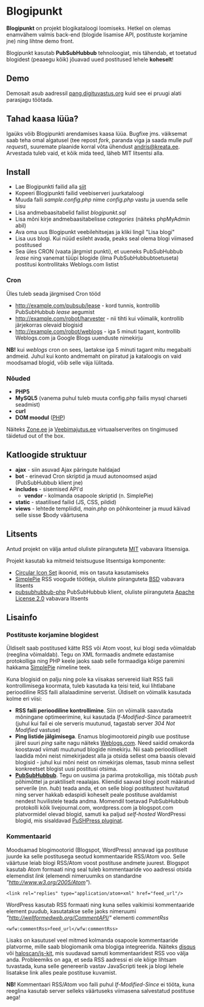 # Blogipunkt

**Blogipunkt** on projekt blogikataloogi loomiseks. Hetkel on olemas enamvähem valmis back-end (blogide lisamise API, postituste korjamine jne) ning lihtne demo front.

Blogipunkt kasutab **PubSubHubbub** tehnoloogiat, mis tähendab, et toetatud blogidest (peaaegu kõik) jõuavad uued postitused lehele **koheselt**!

## Demo

Demosait asub aadressil [pang.digituvastus.org](http://pang.digituvastus.org) kuid see ei pruugi alati parasjagu töötada.

## Tahad kaasa lüüa?

Igaüks võib Blogipunkti arendamises kaasa lüüa. Bugfixe jms. väiksemat saab teha omal algatusel (tee repost *fork*, paranda viga ja saada mulle *pull request*), suuremate plaanide korral võta ühendust [andris@kreata.ee](mailto:andris@kreata.ee). Arvestada tuleb vaid, et kõik mida teed, läheb MIT litsentsi alla.

## Install

  * Lae Blogipunkti failid alla [siit](https://github.com/andris9/blogipunkt/zipball/master)
  * Kopeeri Blogipunkti failid veebiserveri juurkataloogi
  * Muuda faili *sample.config.php* nime *config.php* vastu ja uuenda selle sisu
  * Lisa andmebaasitabelid failist *blogipunkt.sql*
  * Lisa mõni kirje andmebaasitabelisse *categories* (näiteks phpMyAdmin abil)
  * Ava oma uus Blogipunkt veebilehitsejas ja kliki lingil "Lisa blogi"
  * Lisa uus blogi. Kui nüüd esileht avada, peaks seal olema blogi viimased postitused
  * Sea üles CRON (vaata järgmist punkti), et uueneks PubSubHubbub *lease* ning vanemat tüüpi blogide (ilma PubSubHubbubtoetuseta) postitusi kontrollitaks Weblogs.com listist

### Cron

Üles tuleb seada järgmised Cron tööd

  * http://example.com/pubsub/lease - kord tunnis, kontrollib PubSubHubbub *lease* aegumist    
  * http://example.com/robot/harvester - nii tihti kui võimalik, kontrollib järjekorras olevaid blogisid
  * http://example.com/robot/weblogs - iga 5 minuti tagant, kontrollib Weblogs.com ja Google Blogs uuenduste nimekirju
  
**NB!** kui *weblogs* cron on sees, laetakse iga 5 minuti tagant mitu megabaiti andmeid. Juhul kui konto
andmemaht on piiratud ja kataloogis on vaid moodsamad blogid, võib selle väja lülitada.
  
### Nõuded

  * **PHP5**
  * **MySQL5** (vanema puhul tuleb muuta config.php failis mysql charseti seadmist)
  * **curl**
  * **DOM moodul** ([PHP](http://www.php.net/manual/en/book.dom.php))

Näiteks [Zone.ee](http://www.zone.ee) ja [Veebimajutus.ee](http://www.veebimajutus.ee) virtuaalserverites on tingimused täidetud out of the box.


## Katloogide struktuur

  * **ajax** - siin asuvad Ajax päringute haldajad
  * **bot** - erinevad Cron skriptid ja muud autonoomsed asjad (PubSubHubbub klient jne)
  * **includes** - sisemised API'd
    * **vendor** - kolmanda osapoole skriptid (n. SimplePie)
  * **static** - staatilised failid (JS, CSS, pildid)
  * **views** - lehtede templiidid, *main.php* on põhikonteiner ja muud käivad selle sisse $body väärtusena

## Litsents

Antud projekt on välja antud oluliste piiranguteta [MIT](/andris9/blogipunkt/blob/master/LICENSE) vabavara litsensiga.

Projekt kasutab ka mitmeid teistsuguse litsentsiga komponente:

  * [Circular Icon Set](http://prothemedesign.com/circular-icons/) ikoonid, mis on tasuta kasutamiseks
  * [SimplePie](http://simplepie.org/) RSS voogude töötleja, oluliste piiranguteta [BSD](http://www.opensource.org/licenses/bsd-license.php) vabavara litsents
  * [pubsubhubbub-php](http://code.google.com/p/pubsubhubbub-php/) PubSubHubbub klient, oluliste piiranguteta [Apache License 2.0](http://www.opensource.org/licenses/apache2.0) vabavara litsents
  
## Lisainfo

### Postituste korjamine blogidest

Üldiselt saab postitused kätte RSS või Atom voost, kui blogi seda võimaldab (reeglina võimaldab). Tegu on XML formaadis andmete edastamise
protokolliga ning PHP keele jaoks saab selle formaadiga kõige paremini hakkama [SimplePie](http://www.simplepie.org/) nimeline teek.

Kuna blogisid on palju ning pole ka viisakas servereid liialt RSS faili kontrollimisega koormata, tuleb kasutada ka teisi teid,
kui lihtlabane perioodiline RSS faili allalaadimine serverist. Üldiselt on võimalik kasutada kolme eri viisi:

  * **RSS faili perioodiline kontrollimine**. Siin on võimalik saavutada mõningane optimeerimine, kui kasutada *If-Modified-Since*
    parameetrit (juhul kui fail ei ole serveris muutunud, tagastab server *304 Not Modified* vastuse)
  * **Ping listide jälgimisega**. Enamus blogimootoreid *ping*ib uue postituse järel suuri *ping* saite nagu näiteks [Weblogs.com](http://www.weblogs.com).
    Need saidid omakorda koostavad viimati muutunud blogide nimekirju. Nii saab perioodiliselt laadida mõni neist nimekirjadest alla
    ja otsida sellest oma baasis olevaid blogisid - juhul kui mõni neist on nimekirjas olemas, tasub minna sellest konkreetset blogist
    uusi postitusi otsima. 
  * **[PubSubHubbub](http://code.google.com/p/pubsubhubbub/)**. Tegu on uusima ja parima protokolliga, mis töötab *push* põhimõttel ja praktiliselt reaalajas.
    Kliendid saavad blogi poolt määratud serverile (nn. *hub*) teada anda, et on selle blogi postitustest huvitatud ning server
    hakkab edaspidi koheselt peale postituse avaldamist nendest huvilistele teada andma. Momendil toetavad PubSubHubbub protokolli
    kõik livejournal.com, wordpress.com ja blogspot.com platvormidel olevad blogid, samuti ka paljud *self-hosted* WordPressi blogid,
    mis sisaldavad [PuSHPress pluginat](http://wordpress.org/extend/plugins/pushpress/).
    
### Kommentaarid

Moodsamad blogimootorid (Blogspot, WordPress) annavad iga postituse juurde ka selle postitusega seotud kommentaaride RSS/Atom voo.
Selle väärtuse leiab blogi RSS/Atom voost postituse andmete juurest. Blogspot kasutab Atom formaati ning seal tuleb kommentaaride
voo aadressi otsida elemendist *link* (elemendi nimeruumiks on standardne *"http://www.w3.org/2005/Atom"*).

    <link rel="replies" type="application/atom+xml" href="feed_url"/>

WordPress kasutab RSS formaati ning kuna selles vaikimisi kommentaaride element puudub, kasutatakse selle jaoks nimeruumi *"http://wellformedweb.org/CommentAPI/"* elementi *commentRss*

    <wfw:commentRss>feed_url</wfw:commentRss>

Lisaks on kasutusel veel mitmed kolmanda osapoole kommentaaride platvorme, mille saab blogiomanik oma blogiga integreerida. Näiteks <a href="http://disqus.com">disqus</a> või <a href="http://www.aboutecho.com/commenting">haloscan/js-kit</a>, mis suudavad samuti kommentaaridest RSS voo välja anda. Probleemiks on aga, et seda RSS aadressi
ei ole kõige lihtsam tuvastada, kuna selle genereerib vastav JavaScripti teek ja blogi lehele lisatakse link alles peale postituse kuvamist. 

**NB!** Kommentaari RSS/Atom voo faili puhul *If-Modified-Since* ei tööta, kuna reeglina kasutab server selleks väärtuseks viimasena salvestatud postituse aega!